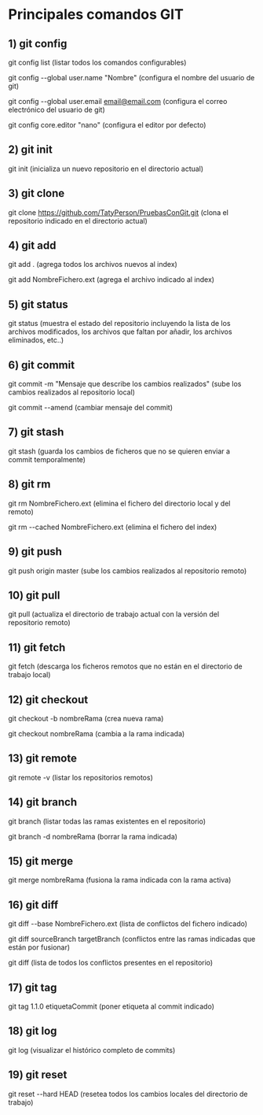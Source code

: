 # Principales comandos GIT
## 1) git config

git config list (listar todos los comandos configurables)

git config --global user.name "Nombre" (configura el nombre del usuario de git)

git config --global user.email email@email.com (configura el correo electrónico del usuario de git)

git config core.editor "nano" (configura el editor por defecto)

## 2) git init
git init (inicializa un nuevo repositorio en el directorio actual)

## 3) git clone
git clone https://github.com/TatyPerson/PruebasConGit.git (clona el repositorio indicado en el directorio actual)

## 4) git add
git add . (agrega todos los archivos nuevos al index)

git add NombreFichero.ext (agrega el archivo indicado al index)

## 5) git status
git status (muestra el estado del repositorio incluyendo la lista de los archivos modificados, los archivos que faltan por añadir, los archivos eliminados, etc..)

## 6) git commit 
git commit -m "Mensaje que describe los cambios realizados" (sube los cambios realizados al repositorio local)

git commit --amend (cambiar mensaje del commit)

## 7) git stash
git stash (guarda los cambios de ficheros que no se quieren enviar a commit temporalmente)

## 8) git rm
git rm NombreFichero.ext (elimina el fichero del directorio local y del remoto)

git rm --cached NombreFichero.ext (elimina el fichero del index)

## 9) git push
git push origin master (sube los cambios realizados al repositorio remoto)

## 10) git pull
git pull (actualiza el directorio de trabajo actual con la versión del repositorio remoto)

## 11) git fetch
git fetch (descarga los ficheros remotos que no están en el directorio de trabajo local)

## 12) git checkout
git checkout -b nombreRama (crea nueva rama)

git checkout nombreRama (cambia a la rama indicada)

## 13) git remote 
git remote -v (listar los repositorios remotos)

## 14) git branch
git branch (listar todas las ramas existentes en el repositorio)

git branch -d nombreRama (borrar la rama indicada)

## 15) git merge
git merge nombreRama (fusiona la rama indicada con la rama activa)

## 16) git diff
git diff --base NombreFichero.ext (lista de conflictos del fichero indicado)

git diff sourceBranch targetBranch (conflictos entre las ramas indicadas que están por fusionar)

git diff (lista de todos los conflictos presentes en el repositorio)

## 17) git tag
git tag 1.1.0 etiquetaCommit (poner etiqueta al commit indicado)

## 18) git log
git log (visualizar el histórico completo de commits)

## 19) git reset
git reset --hard HEAD (resetea todos los cambios locales del directorio de trabajo)

